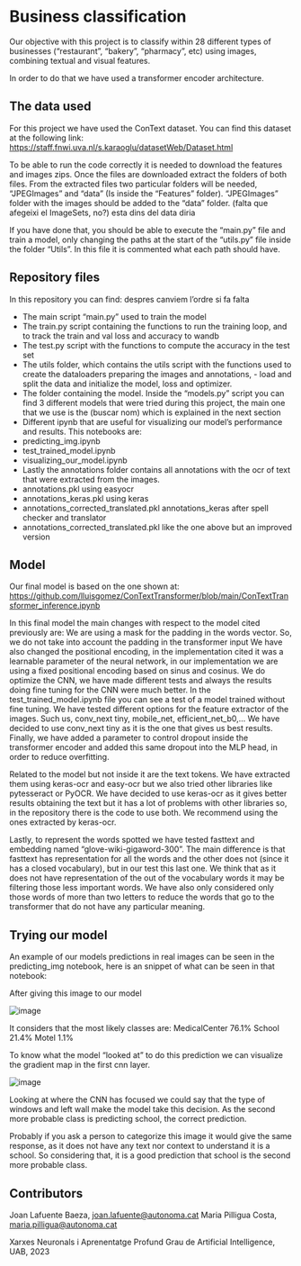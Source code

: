 # Business classification
Our objective with this project is to classify within 28 different types of businesses (“restaurant”, “bakery”, “pharmacy”, etc) using images, combining textual and visual features. 


In order to do that we have used a transformer encoder architecture.


## The data used
For this project we have used the ConText dataset. You can find this dataset at the following link: https://staff.fnwi.uva.nl/s.karaoglu/datasetWeb/Dataset.html


To be able to run the code correctly it is needed to download the features and images zips. Once the files are downloaded extract the folders of both files. From the extracted files two particular folders will be needed, “JPEGImages” and “data” (Is inside the “Features” folder). “JPEGImages” folder with the images should be added to the “data” folder. (falta que afegeixi el ImageSets, no?) esta dins del data diria


If you have done that, you should be able to execute the “main.py” file and train a model, only changing the paths at the start of the “utils.py” file inside the folder “Utils”. In this file it is commented what each path should have. 


## Repository files 
In this repository you can find: despres canviem l’ordre si fa falta
- The main script “main.py” used to train the model
- The train.py script containing the functions to run the training loop, and to track the train and val loss and accuracy to wandb
- The test.py script with the functions to compute the accuracy in the test set
- The utils folder, which contains the utils script with the functions used to create the dataloaders preparing the images and annotations, - load and split the data and initialize the model, loss and optimizer. 
- The folder containing the model. Inside the “models.py” script you can find 3 different models that were tried during this project, the main one that we use is the (buscar nom) which is explained in the next section
- Different ipynb that are useful for visualizing our model’s performance and results. This notebooks are:
 - predicting_img.ipynb
 - test_trained_model.ipynb
 - visualizing_our_model.ipynb
- Lastly the annotations folder contains all annotations with the ocr of text that were extracted from the images.
 - annotations.pkl using easyocr
 - annotations_keras.pkl using keras
 - annotations_corrected_translated.pkl annotations_keras after spell checker and translator
 - annotations_corrected_translated.pkl like the one above but an improved version  
 




## Model
Our final model is based on the one shown at: https://github.com/lluisgomez/ConTextTransformer/blob/main/ConTextTransformer_inference.ipynb 


In this final model the main changes with respect to the model cited previously are:
We are using a mask for the padding in the words vector. So, we do not take into account the padding in the transformer input
We have also changed the positional encoding, in the implementation cited it was a learnable parameter of the neural network, in our implementation we are using a fixed positional encoding based on sinus and cosinus.
We do optimize the CNN, we have made different tests and always the results doing fine tuning for the CNN were much better. In the test_trained_model.ipynb file you can see a test of a model trained without fine tuning.
We have tested different options for the feature extractor of the images. Such us, conv_next tiny, mobile_net, efficient_net_b0,... We have decided to use conv_next tiny as it is the one that gives us best results.
Finally, we have added a parameter to control dropout inside the transformer encoder and added this same dropout into the MLP head, in order to reduce overfitting.


Related to the model but not inside it are the text tokens. We have extracted them using keras-ocr and easy-ocr but we also tried other libraries like pytesseract or PyOCR. We have decided to use keras-ocr as it gives better results obtaining the text but it has a lot of problems with other libraries so, in the repository there is the code to use both. We recommend using the ones extracted by keras-ocr.


Lastly, to represent the words spotted we have tested fasttext and embedding named “glove-wiki-gigaword-300”. The main difference is that fasttext has representation for all the words and the other does not (since it has a closed vocabulary), but in our test this last one. We think that as it does not have representation of the out of the vocabulary words it may be filtering those less important words. We have also only considered only those words of more than two letters to reduce the words that go to the transformer that do not have any particular meaning. 








## Trying our model
An example of our models predictions in real images can be seen in the predicting_img notebook, here is an snippet of what can be seen in that notebook: 


After giving this image to our model

![image](https://github.com/DCC-UAB/dlnn-project_ia-group_15/assets/28900735/84619f11-4a23-4c41-8e27-a7da109ff65c)

It considers that the most likely classes are: 
MedicalCenter 76.1%
School 21.4%
Motel 1.1%


To know what the model “looked at” to do this prediction we can visualize the gradient map in the first cnn layer.

![image](https://github.com/DCC-UAB/dlnn-project_ia-group_15/assets/28900735/e47d8f94-7567-4d3e-bdd4-91e5cd130547)

Looking at where the CNN has focused we could say that the type of windows and left wall make the model take this decision. As the second more probable class is predicting school, the correct prediction. 


Probably if you ask a person to categorize this image it would give the same response, as it does not have any text nor context to understand it is a school. So considering that, it is a good prediction that school is the second more probable class.











## Contributors
Joan Lafuente Baeza, joan.lafuente@autonoma.cat
Maria Pilligua Costa, maria.pilligua@autonoma.cat


Xarxes Neuronals i Aprenentatge Profund
Grau de Artificial Intelligence,
UAB, 2023



